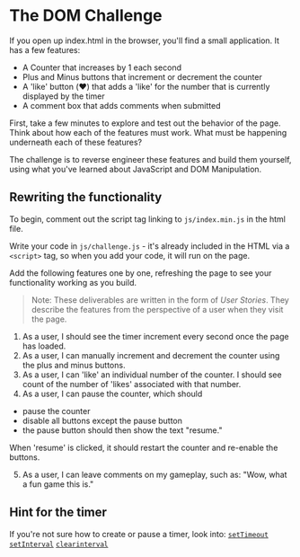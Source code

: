 # The DOM Challenge

If you open up index.html in the browser, you'll find a small application. It has a few features:

* A Counter that increases by 1 each second
* Plus and Minus buttons that increment or decrement the counter
* A 'like' button (❤️) that adds a 'like' for the number that is currently displayed by the timer
* A comment box that adds comments when submitted

First, take a few minutes to explore and test out the behavior of the page. Think about how each of the features must work. What must be happening underneath each of these features?

The challenge is to reverse engineer these features and build them yourself, using what you've learned about JavaScript and DOM Manipulation.

## Rewriting the functionality

To begin, comment out the script tag linking to `js/index.min.js` in the html file.

Write your code in `js/challenge.js` - it's already included in the HTML via a `<script>` tag, so when you add your code, it will run on the page.

Add the following features one by one, refreshing the page to see your functionality working as you build.

> Note: These deliverables are written in the form of _User Stories_. They describe the features from the perspective of a user when they visit the page.

1. As a user, I should see the timer increment every second once the page has loaded.
2. As a user, I can manually increment and decrement the counter using the plus and minus buttons.
3. As a user, I can 'like' an individual number of the counter. I should see count of the number of 'likes' associated with that number.
4. As a user, I can pause the counter, which should 

  * pause the counter
  * disable all buttons except the pause button
  * the pause button should then show the text "resume."

  When 'resume' is clicked, it should restart the counter and re-enable the buttons.
  
5. As a user, I can leave comments on my gameplay, such as: "Wow, what a fun game this is."

## Hint for the timer

If you're not sure how to create or pause a timer, look into:
[`setTimeout`](https://developer.mozilla.org/en-US/docs/Web/API/WindowOrWorkerGlobalScope/setTimeout)
[`setInterval`](https://developer.mozilla.org/en-US/docs/Web/API/WindowOrWorkerGlobalScope/setInterval)
[`clearinterval`](https://developer.mozilla.org/en-US/docs/Web/API/WindowOrWorkerGlobalScope/clearInterval)
